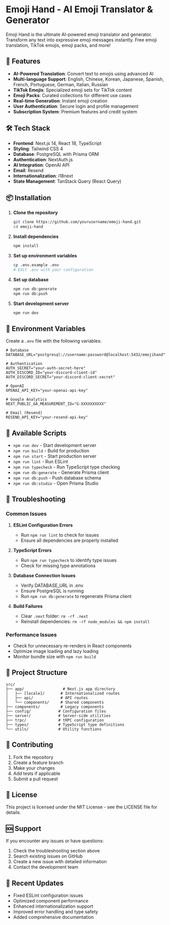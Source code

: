 # Emoji Hand - AI Emoji Translator & Generator

Emoji Hand is the ultimate AI-powered emoji translator and generator. Transform any text into expressive emoji messages instantly. Free emoji translation, TikTok emojis, emoji packs, and more!

## 🚀 Features

- **AI-Powered Translation**: Convert text to emojis using advanced AI
- **Multi-language Support**: English, Chinese, Korean, Japanese, Spanish, French, Portuguese, German, Italian, Russian
- **TikTok Emojis**: Specialized emoji sets for TikTok content
- **Emoji Packs**: Curated collections for different use cases
- **Real-time Generation**: Instant emoji creation
- **User Authentication**: Secure login and profile management
- **Subscription System**: Premium features and credit system

## 🛠️ Tech Stack

- **Frontend**: Next.js 14, React 18, TypeScript
- **Styling**: Tailwind CSS 4
- **Database**: PostgreSQL with Prisma ORM
- **Authentication**: NextAuth.js
- **AI Integration**: OpenAI API
- **Email**: Resend
- **Internationalization**: i18next
- **State Management**: TanStack Query (React Query)

## 📦 Installation

1. **Clone the repository**
   ```bash
   git clone https://github.com/yourusername/emoji-hand.git
   cd emoji-hand
   ```

2. **Install dependencies**
   ```bash
   npm install
   ```

3. **Set up environment variables**
   ```bash
   cp .env.example .env
   # Edit .env with your configuration
   ```

4. **Set up database**
   ```bash
   npm run db:generate
   npm run db:push
   ```

5. **Start development server**
   ```bash
   npm run dev
   ```

## 🔧 Environment Variables

Create a `.env` file with the following variables:

```env
# Database
DATABASE_URL="postgresql://username:password@localhost:5432/emojihand"

# Authentication
AUTH_SECRET="your-auth-secret-here"
AUTH_DISCORD_ID="your-discord-client-id"
AUTH_DISCORD_SECRET="your-discord-client-secret"

# OpenAI
OPENAI_API_KEY="your-openai-api-key"

# Google Analytics
NEXT_PUBLIC_GA_MEASUREMENT_ID="G-XXXXXXXXXX"

# Email (Resend)
RESEND_API_KEY="your-resend-api-key"
```

## 🚀 Available Scripts

- `npm run dev` - Start development server
- `npm run build` - Build for production
- `npm run start` - Start production server
- `npm run lint` - Run ESLint
- `npm run typecheck` - Run TypeScript type checking
- `npm run db:generate` - Generate Prisma client
- `npm run db:push` - Push database schema
- `npm run db:studio` - Open Prisma Studio

## 🐛 Troubleshooting

### Common Issues

1. **ESLint Configuration Errors**
   - Run `npm run lint` to check for issues
   - Ensure all dependencies are properly installed

2. **TypeScript Errors**
   - Run `npm run typecheck` to identify type issues
   - Check for missing type annotations

3. **Database Connection Issues**
   - Verify DATABASE_URL in .env
   - Ensure PostgreSQL is running
   - Run `npm run db:generate` to regenerate Prisma client

4. **Build Failures**
   - Clear `.next` folder: `rm -rf .next`
   - Reinstall dependencies: `rm -rf node_modules && npm install`

### Performance Issues

- Check for unnecessary re-renders in React components
- Optimize image loading and lazy loading
- Monitor bundle size with `npm run build`

## 📁 Project Structure

```
src/
├── app/                 # Next.js app directory
│   ├── [locale]/       # Internationalized routes
│   ├── api/            # API routes
│   └── components/     # Shared components
├── components/         # Legacy components
├── config/            # Configuration files
├── server/            # Server-side utilities
├── trpc/              # tRPC configuration
├── types/             # TypeScript type definitions
└── utils/             # Utility functions
```

## 🤝 Contributing

1. Fork the repository
2. Create a feature branch
3. Make your changes
4. Add tests if applicable
5. Submit a pull request

## 📄 License

This project is licensed under the MIT License - see the LICENSE file for details.

## 🆘 Support

If you encounter any issues or have questions:

1. Check the troubleshooting section above
2. Search existing issues on GitHub
3. Create a new issue with detailed information
4. Contact the development team

## 🔄 Recent Updates

- Fixed ESLint configuration issues
- Optimized component performance
- Enhanced internationalization support
- Improved error handling and type safety
- Added comprehensive documentation 